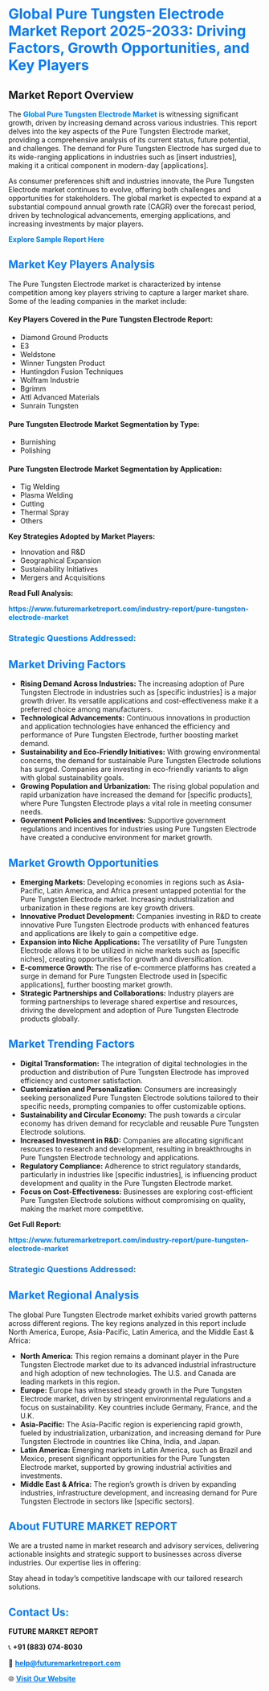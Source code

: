 <h1 style="color: #007BFF;">Global Pure Tungsten Electrode Market Report 2025-2033: Driving Factors, Growth Opportunities, and Key Players</h1>

<section id="overview">
<h2>Market Report Overview</h2>
<p>The <a href="https://www.futuremarketreport.com/industry-report/pure-tungsten-electrode-market" style="color: #007BFF; text-decoration: none;"><strong>Global Pure Tungsten Electrode Market</strong></a> is witnessing significant growth, driven by increasing demand across various industries. This report delves into the key aspects of the Pure Tungsten Electrode market, providing a comprehensive analysis of its current status, future potential, and challenges. The demand for Pure Tungsten Electrode has surged due to its wide-ranging applications in industries such as [insert industries], making it a critical component in modern-day [applications].</p>
<p>As consumer preferences shift and industries innovate, the Pure Tungsten Electrode market continues to evolve, offering both challenges and opportunities for stakeholders. The global market is expected to expand at a substantial compound annual growth rate (CAGR) over the forecast period, driven by technological advancements, emerging applications, and increasing investments by major players.</p>
</section>

<section id="overview">
<p><a href="https://www.futuremarketreport.com/request-sample/reportId=29557" style="color: #007BFF; text-decoration: none;"><strong>Explore Sample Report Here</strong></a></p>
</section>

<section id="key-players">
<h2 style="color: #007BFF;">Market Key Players Analysis</h2>
<p>The Pure Tungsten Electrode market is characterized by intense competition among key players striving to capture a larger market share. Some of the leading companies in the market include:</p>
<h4>Key Players Covered in the Pure Tungsten Electrode Report:</h4>
<ul><li>Diamond Ground Products</li><li>E3</li><li>Weldstone</li><li>Winner Tungsten Product</li><li>Huntingdon Fusion Techniques</li><li>Wolfram Industrie</li><li>Bgrimm</li><li>Attl Advanced Materials</li><li>Sunrain Tungsten</li></ul>
<h4>Pure Tungsten Electrode Market Segmentation by Type:</h4>
<ul><li>Burnishing</li><li>Polishing</li></ul>

<h4>Pure Tungsten Electrode Market Segmentation by Application:</h4>
<ul><li>Tig Welding</li><li>Plasma Welding</li><li>Cutting</li><li>Thermal Spray</li><li>Others</li></ul>
<p><strong>Key Strategies Adopted by Market Players:</strong></p>
<ul>
<li>Innovation and R&D</li>
<li>Geographical Expansion</li>
<li>Sustainability Initiatives</li>
<li>Mergers and Acquisitions</li>
</ul>
</section>

<section>
<p><strong>Read Full Analysis: </strong></p><a href="https://www.futuremarketreport.com/industry-report/pure-tungsten-electrode-market" style="color: #007BFF; text-decoration: none;"><strong>https://www.futuremarketreport.com/industry-report/pure-tungsten-electrode-market</strong></a>
<h3 style="color: #007BFF;">Strategic Questions Addressed:</h3>
</section>

<section id="driving-factors">
<h2 style="color: #007BFF;">Market Driving Factors</h2>
<ul>
<li><strong>Rising Demand Across Industries:</strong> The increasing adoption of Pure Tungsten Electrode in industries such as [specific industries] is a major growth driver. Its versatile applications and cost-effectiveness make it a preferred choice among manufacturers.</li>
<li><strong>Technological Advancements:</strong> Continuous innovations in production and application technologies have enhanced the efficiency and performance of Pure Tungsten Electrode, further boosting market demand.</li>
<li><strong>Sustainability and Eco-Friendly Initiatives:</strong> With growing environmental concerns, the demand for sustainable Pure Tungsten Electrode solutions has surged. Companies are investing in eco-friendly variants to align with global sustainability goals.</li>
<li><strong>Growing Population and Urbanization:</strong> The rising global population and rapid urbanization have increased the demand for [specific products], where Pure Tungsten Electrode plays a vital role in meeting consumer needs.</li>
<li><strong>Government Policies and Incentives:</strong> Supportive government regulations and incentives for industries using Pure Tungsten Electrode have created a conducive environment for market growth.</li>
</ul>
</section>

<section id="growth-opportunities">
<h2 style="color: #007BFF;">Market Growth Opportunities</h2>
<ul>
<li><strong>Emerging Markets:</strong> Developing economies in regions such as Asia-Pacific, Latin America, and Africa present untapped potential for the Pure Tungsten Electrode market. Increasing industrialization and urbanization in these regions are key growth drivers.</li>
<li><strong>Innovative Product Development:</strong> Companies investing in R&D to create innovative Pure Tungsten Electrode products with enhanced features and applications are likely to gain a competitive edge.</li>
<li><strong>Expansion into Niche Applications:</strong> The versatility of Pure Tungsten Electrode allows it to be utilized in niche markets such as [specific niches], creating opportunities for growth and diversification.</li>
<li><strong>E-commerce Growth:</strong> The rise of e-commerce platforms has created a surge in demand for Pure Tungsten Electrode used in [specific applications], further boosting market growth.</li>
<li><strong>Strategic Partnerships and Collaborations:</strong> Industry players are forming partnerships to leverage shared expertise and resources, driving the development and adoption of Pure Tungsten Electrode products globally.</li>
</ul>
</section>

<section id="trending-factors">
<h2 style="color: #007BFF;">Market Trending Factors</h2>
<ul>
<li><strong>Digital Transformation:</strong> The integration of digital technologies in the production and distribution of Pure Tungsten Electrode has improved efficiency and customer satisfaction.</li>
<li><strong>Customization and Personalization:</strong> Consumers are increasingly seeking personalized Pure Tungsten Electrode solutions tailored to their specific needs, prompting companies to offer customizable options.</li>
<li><strong>Sustainability and Circular Economy:</strong> The push towards a circular economy has driven demand for recyclable and reusable Pure Tungsten Electrode solutions.</li>
<li><strong>Increased Investment in R&D:</strong> Companies are allocating significant resources to research and development, resulting in breakthroughs in Pure Tungsten Electrode technology and applications.</li>
<li><strong>Regulatory Compliance:</strong> Adherence to strict regulatory standards, particularly in industries like [specific industries], is influencing product development and quality in the Pure Tungsten Electrode market.</li>
<li><strong>Focus on Cost-Effectiveness:</strong> Businesses are exploring cost-efficient Pure Tungsten Electrode solutions without compromising on quality, making the market more competitive.</li>
</ul>
</section>

<section>
<p><strong>Get Full Report: </strong></p><a href="https://www.futuremarketreport.com/industry-report/pure-tungsten-electrode-market" style="color: #007BFF; text-decoration: none;"><strong>https://www.futuremarketreport.com/industry-report/pure-tungsten-electrode-market</strong></a>
<h3 style="color: #007BFF;">Strategic Questions Addressed:</h3>
</section>


<section id="regional-analysis">
<h2 style="color: #007BFF;">Market Regional Analysis</h2>
<p>The global Pure Tungsten Electrode market exhibits varied growth patterns across different regions. The key regions analyzed in this report include North America, Europe, Asia-Pacific, Latin America, and the Middle East & Africa:</p>
<ul>
<li><strong>North America:</strong> This region remains a dominant player in the Pure Tungsten Electrode market due to its advanced industrial infrastructure and high adoption of new technologies. The U.S. and Canada are leading markets in this region.</li>
<li><strong>Europe:</strong> Europe has witnessed steady growth in the Pure Tungsten Electrode market, driven by stringent environmental regulations and a focus on sustainability. Key countries include Germany, France, and the U.K.</li>
<li><strong>Asia-Pacific:</strong> The Asia-Pacific region is experiencing rapid growth, fueled by industrialization, urbanization, and increasing demand for Pure Tungsten Electrode in countries like China, India, and Japan.</li>
<li><strong>Latin America:</strong> Emerging markets in Latin America, such as Brazil and Mexico, present significant opportunities for the Pure Tungsten Electrode market, supported by growing industrial activities and investments.</li>
<li><strong>Middle East & Africa:</strong> The region’s growth is driven by expanding industries, infrastructure development, and increasing demand for Pure Tungsten Electrode in sectors like [specific sectors].</li>
</ul>
</section>

<footer>
<h2 style="color: #007BFF;">About FUTURE MARKET REPORT</h2>
<p>We are a trusted name in market research and advisory services, delivering actionable insights and strategic support to businesses across diverse industries. Our expertise lies in offering:</p>

<p>Stay ahead in today’s competitive landscape with our tailored research solutions.</p>

<h2 style="color: #007BFF;">Contact Us:</h2>
<p><strong>FUTURE MARKET REPORT</strong></p>
<p>📞 <strong>+91 (883) 074-8030</strong></p>
<p>📧 <strong><a href="mailto:help@futuremarketreport.com" style="color: #007BFF;">help@futuremarketreport.com</a></strong></p>
<p>🌐 <strong><a href="https://www.futuremarketreport.com/" style="color: #007BFF;">Visit Our Website</a></strong></p>
</footer>